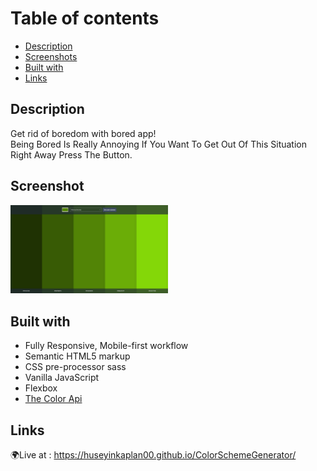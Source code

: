 # Table of contents

  - [Description](#description)
  - [Screenshots](#screenshot)
  - [Built with](#built-with) 
  - [Links](#links)

## Description

Get rid of boredom with bored app! <br/> Being Bored Is Really Annoying If You Want To Get Out Of This Situation Right Away Press The Button.
## Screenshot

<img style="width:50%" src="https://raw.githubusercontent.com/huseyinkaplan00/ColorSchemeGenerator/main/assets/img/Screenshot.png"/>


## Built with
- Fully Responsive, Mobile-first workflow
- Semantic HTML5 markup
- CSS pre-processor sass 
- Vanilla JavaScript
- Flexbox
- <a href="https://www.thecolorapi.com/"> The Color Api  </a>

## Links
🌍Live at : https://huseyinkaplan00.github.io/ColorSchemeGenerator/
